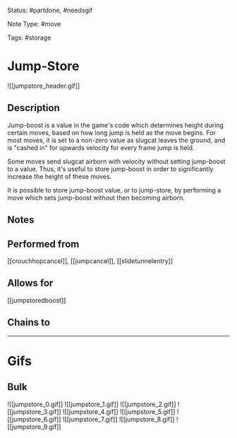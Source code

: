 Status: #partdone, #needsgif 

Note Type: #move

Tags: #storage 

# Jump-Store
![[jumpstore_header.gif]]
## Description
Jump-boost is a value in the game's code which determines height during certain moves, based on how long jump is held as the move begins. For most moves, it is set to a non-zero value as slugcat leaves the ground, and is "cashed in" for upwards velocity for every frame jump is held.

Some moves send slugcat airborn with velocity without setting jump-boost to a value. Thus, it's useful to store jump-boost in order to significantly increase the height of these moves.

It is possible to store jump-boost value, or to jump-store, by performing a move which sets jump-boost without then becoming airborn.

## Notes


## Performed from
[[crouchhopcancel]], [[jumpcancel]], [[slidetunnelentry]]

## Allows for
[[jumpstoredboost]]

## Chains to


___
# Gifs
## Bulk
![[jumpstore_0.gif]]
![[jumpstore_1.gif]]
![[jumpstore_2.gif]]
![[jumpstore_3.gif]]
![[jumpstore_4.gif]]
![[jumpstore_5.gif]]
![[jumpstore_6.gif]]
![[jumpstore_7.gif]]
![[jumpstore_8.gif]]
![[jumpstore_9.gif]]